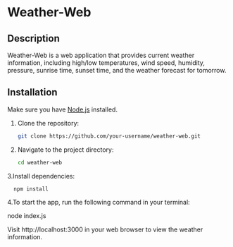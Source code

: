 # Weather-Web

## Description

Weather-Web is a web application that provides current weather information, including high/low temperatures, wind speed, humidity, pressure, sunrise time, sunset time, and the weather forecast for tomorrow.

## Installation

Make sure you have [Node.js](https://nodejs.org/) installed.

1. Clone the repository:

   ```bash
   git clone https://github.com/your-username/weather-web.git
   
2. Navigate to the project directory:

     ```bash
    cd weather-web

3.Install dependencies:
   
      npm install
   
4.To start the app, run the following command in your terminal:
   
   node index.js
   
Visit http://localhost:3000 in your web browser to view the weather information.

